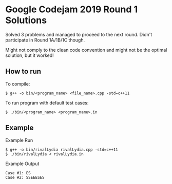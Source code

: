 # Google Codejam 2019 Round 1 Solutions

Solved 3 problems and managed to proceed to the next round. Didn't participate in Round 1A/1B/1C though.

Might not comply to the clean code convention and might not be the optimal solution, but it worked!

## How to run

To compile:

```
$ g++ -o bin/<program_name> <file_name>.cpp -std=c++11
```

To run program with default test cases:

```
$ ./bin/<program_name> <program_name>.in
```

## Example

Example Run

```
$ g++ -o bin/rivalLydia rivalLydia.cpp -std=c++11        
$ ./bin/rivalLydia < rivalLydia.in
```

Example Output

```
Case #1: ES
Case #2: SSEEESES
```